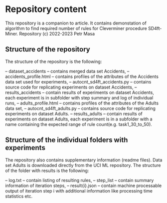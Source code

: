 # Repository content

This repository is a companion to article. It contains demonstation of algorithm to find required number of rules for Cleverminer procedure
SD4ft-Miner.
Repository (c) 2022-2023 Petr Masa

## Structure of the repository

The structure of the repository is the following:

– dataset_accidents – contains merged data set Accidents,
– accidents_profile.html – contains profiles of the attributes of the Accidents data set used for experiments,
– autocnt_sd4ft_accidents.py – contains source code for replicating experiments on dataset Accidents,
– results_accidents – contain results of experiments on dataset Accidents, each experiment is in subfolder with step summary and log of individual runs,
– adults_profile.html – contains profiles of the attributes of the Adults data set,
– autocnt_sd4ft_adults.py – contains source code for replicating experiments on dataset Adults.
– results_adults – contain results of experiments on dataset Adults, each experiment is in a subfolder with a name containing the expected range of rule count(e.g. task1_30_to_50).

## Structure of the individual folders with experiments

The repository also contains supplementary information (readme files). Data set Adults is downloaded directly from the UCI ML repository. The structure of the folder with results is the following:

– log.txt – contain listing of resulting rules,
– step_list – contain summary information of iteration steps,
– result{i}.json – contain machine processable output of iteration step i with additional information like processing time statistics etc.
